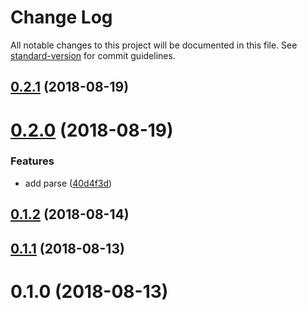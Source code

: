 # Change Log

All notable changes to this project will be documented in this file. See [standard-version](https://github.com/conventional-changelog/standard-version) for commit guidelines.

<a name="0.2.1"></a>
## [0.2.1](https://github.com/devdigital/churl/compare/v0.2.0...v0.2.1) (2018-08-19)



<a name="0.2.0"></a>
# [0.2.0](https://github.com/devdigital/churl/compare/v0.1.2...v0.2.0) (2018-08-19)


### Features

* add parse ([40d4f3d](https://github.com/devdigital/churl/commit/40d4f3d))



<a name="0.1.2"></a>
## [0.1.2](https://github.com/devdigital/churl/compare/v0.1.1...v0.1.2) (2018-08-14)



<a name="0.1.1"></a>
## [0.1.1](https://github.com/devdigital/churl/compare/v0.1.0...v0.1.1) (2018-08-13)



<a name="0.1.0"></a>
# 0.1.0 (2018-08-13)
